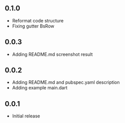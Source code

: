 ## 0.1.0

* Reformat code structure
* Fixing gutter BsRow

## 0.0.3

* Adding README.md screenshot result

## 0.0.2

* Adding README.md and pubspec.yaml description
* Adding example main.dart

## 0.0.1

* Initial release
